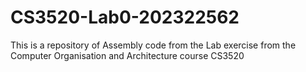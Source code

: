 # CS3520-Lab0-202322562
This is a repository of Assembly code from the Lab exercise from the Computer Organisation and Architecture course CS3520
